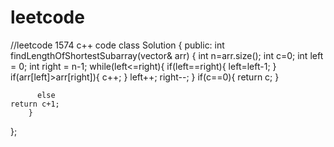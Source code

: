 # leetcode
//leetcode 1574 c++ code
class Solution {
public:
    int findLengthOfShortestSubarray(vector<int>& arr) {
        int n=arr.size();
        int c=0;
        int left = 0;
        int right = n-1;
        while(left<=right){
            if(left==right){
                left=left-1;
            }
            if(arr[left]>arr[right]){
                c++;
            }
            left++;
            right--;
        }
        if(c==0){
            return c;
        }

          else  
    return c+1;
        }
    
};
